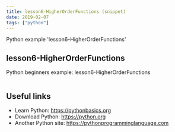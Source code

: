 ```yaml
---
title: lesson6-HigherOrderFunctions (snippet)
date: 2019-02-07
tags: ["python"]
---
```

Python example 'lesson6-HigherOrderFunctions'


## lesson6-HigherOrderFunctions

Python beginners example: lesson6-HigherOrderFunctions

```python


```

## Useful links

- Learn Python: https://pythonbasics.org
- Download Python: https://python.org
- Another Python site: https://pythonprogramminglanguage.com

